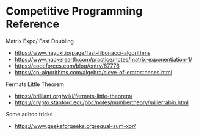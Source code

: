 # Competitive Programming Reference

  Matrix Expo/ Fast Doubling
* https://www.nayuki.io/page/fast-fibonacci-algorithms
* https://www.hackerearth.com/practice/notes/matrix-exponentiation-1/
* https://codeforces.com/blog/entry/67776
* https://cp-algorithms.com/algebra/sieve-of-eratosthenes.html

 Fermats Little Theorem
* https://brilliant.org/wiki/fermats-little-theorem/
* https://crypto.stanford.edu/pbc/notes/numbertheory/millerrabin.html

 Some adhoc tricks
* https://www.geeksforgeeks.org/equal-sum-xor/

